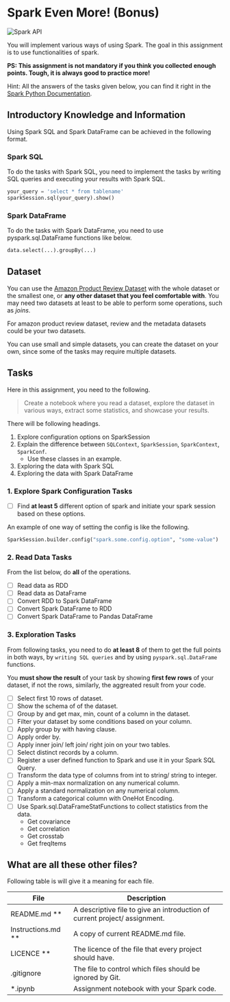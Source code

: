 # Spark Even More! (Bonus)

![Spark API]()

You will implement various ways of using Spark. The goal in this assignment is to use functionalities of spark.

**PS: This assignment is not mandatory if you think you collected enough points. Tough, it is always good to practice more!**

Hint: All the answers of the tasks given below, you can find it right in the [Spark Python Documentation](https://spark.apache.org/docs/latest/api/python/index.html).

## Introductory Knowledge and Information

Using Spark SQL and Spark DataFrame can be achieved in the following format.

### Spark SQL

To do the tasks with Spark SQL, you need to implement the tasks by writing SQL queries and executing your results with Spark SQL.

``` py
your_query = 'select * from tablename'
sparkSession.sql(your_query).show()
```

### Spark DataFrame

To do the tasks with Spark DataFrame, you need to use pyspark.sql.DataFrame functions like below.

``` py
data.select(...).groupBy(...)
```

## Dataset

You can use the [Amazon Product Review Dataset](https://nijianmo.github.io/amazon/index.html) with the whole dataset or the smallest one, or **any other dataset that you feel comfortable with**. You may need two datasets at least to be able to perform some operations, such as *joins*.

For amazon product review dataset, review and the metadata datasets could be your two datasets. 

You can use small and simple datasets, you can create the dataset on your own, since some of the tasks may require multiple datasets.

## Tasks

Here in this assignment, you need to the following.

> Create a notebook where you read a dataset, explore the dataset in various ways, extract some statistics, and showcase your results.

There will be following headings.

1. Explore configuration options on SparkSession 
2. Explain the difference between `SQLContext`, `SparkSession`, `SparkContext`, `SparkConf`.
    - Use these classes in an example.
2. Exploring the data with Spark SQL
3. Exploring the data with Spark DataFrame

### 1. Explore Spark Configuration Tasks

- [ ] Find **at least 5** different option of spark and initiate your spark session based on these options.

An example of one way of setting the config is like the following.

``` py
SparkSession.builder.config("spark.some.config.option", "some-value")
```

### 2. Read Data Tasks

From the list below, do **all** of the operations.

- [ ] Read data as RDD
- [ ] Read data as DataFrame
- [ ] Convert RDD to Spark DataFrame
- [ ] Convert Spark DataFrame to RDD
- [ ] Convert Spark DataFrame to Pandas DataFrame

### 3. Exploration Tasks

From following tasks, you need to do **at least 8** of them to get the full points in both ways, by `writing SQL queries` and by using `pyspark.sql.DataFrame` functions. 

You **must show the result**  of your task by showing **first few rows** of your dataset, if not the rows, similarly, the aggreated result from your code.

- [ ] Select first 10 rows of dataset.
- [ ] Show the schema of of the dataset.
- [ ] Group by and get max, min, count of a column in the dataset.
- [ ] Filter your dataset by some conditions based on your column.
- [ ] Apply group by with having clause.
- [ ] Apply order by.
- [ ] Apply inner join/ left join/ right join on your two tables.
- [ ] Select distinct records by a column.
- [ ] Register a user defined function to Spark and use it in your Spark SQL Query.
- [ ] Transform the data type of columns from int to string/ string to integer.
- [ ] Apply a min-max normalization on any numerical column.
- [ ] Apply a standard normalization on any numerical column.
- [ ] Transform a categorical column with OneHot Encoding.
- [ ] Use Spark.sql.DataFrameStatFunctions to collect statistics from the data. 
    - Get covariance
    - Get correlation
    - Get crosstab
    - Get freqItems

## What are all these other files?

Following table is will give it a meaning for each file.

File                | Description 
-------             | ----------- 
README.md **        | A descriptive file to give an introduction of current project/ assignment. 
Instructions.md **  | A copy of current README.md file. 
LICENCE **          | The licence of the file that every project should have.
.gitignore          | The file to control which files should be ignored by Git.
*.ipynb             | Assignment notebook with your Spark code. 
